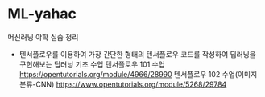 # ML-yahac

머신러닝 야학 실습 정리
- 텐서플로우를 이용하여 가장 간단한 형태의 텐서플로우 코드를 작성하여 딥러닝을 구현해보는 딥러닝 기초 수업
텐서플로우 101 수업
https://opentutorials.org/module/4966/28990
텐서플로우 102 수업(이미지분류-CNN)
https://www.opentutorials.org/module/5268/29784
